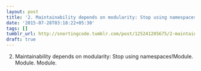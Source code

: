 ```yaml
---
layout: post
title: '2. Maintainability depends on modularity: Stop using namespaces!'
date: '2015-07-28T03:18:22+05:30'
tags: []
tumblr_url: http://snortingcode.tumblr.com/post/125241205675/2-maintainability-depends-on-modularity-stop
draft: true
---
```

2. Maintainability depends on modularity: Stop using namespaces!Module. Module. Module.
